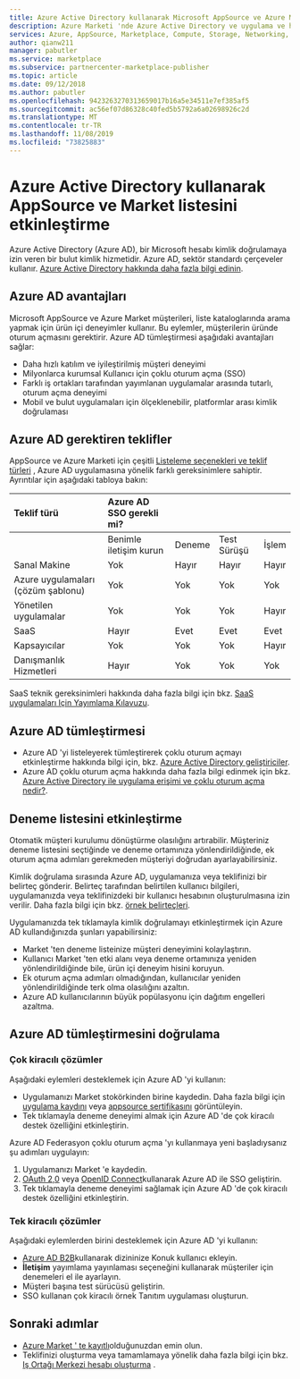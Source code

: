 ```yaml
---
title: Azure Active Directory kullanarak Microsoft AppSource ve Azure Marketi listesini etkinleştirme | Mavisi
description: Azure Marketi 'nde Azure Active Directory ve uygulama ve hizmet yayımcıları için AppSource kullanarak liste türünü etkinleştirin.
services: Azure, AppSource, Marketplace, Compute, Storage, Networking, Blockchain, Security
author: qianw211
manager: pabutler
ms.service: marketplace
ms.subservice: partnercenter-marketplace-publisher
ms.topic: article
ms.date: 09/12/2018
ms.author: pabutler
ms.openlocfilehash: 9423263270313659017b16a5e34511e7ef385af5
ms.sourcegitcommit: ac56ef07d86328c40fed5b5792a6a02698926c2d
ms.translationtype: MT
ms.contentlocale: tr-TR
ms.lasthandoff: 11/08/2019
ms.locfileid: "73825883"
---
```

# <a name="enable-an-appsource-and-marketplace-listing-by-using-azure-active-directory"></a>Azure Active Directory kullanarak AppSource ve Market listesini etkinleştirme

 Azure Active Directory (Azure AD), bir Microsoft hesabı kimlik doğrulamaya izin veren bir bulut kimlik hizmetidir. Azure AD, sektör standardı çerçeveler kullanır. [Azure Active Directory hakkında daha fazla bilgi edinin](https://azure.microsoft.com/services/active-directory).

## <a name="azure-ad-benefits"></a>Azure AD avantajları

Microsoft AppSource ve Azure Market müşterileri, liste kataloglarında arama yapmak için ürün içi deneyimler kullanır. Bu eylemler, müşterilerin üründe oturum açmasını gerektirir. Azure AD tümleştirmesi aşağıdaki avantajları sağlar:

- Daha hızlı katılım ve iyileştirilmiş müşteri deneyimi
- Milyonlarca kurumsal Kullanıcı için çoklu oturum açma (SSO)
- Farklı iş ortakları tarafından yayımlanan uygulamalar arasında tutarlı, oturum açma deneyimi
- Mobil ve bulut uygulamaları için ölçeklenebilir, platformlar arası kimlik doğrulaması

## <a name="offers-that-require-azure-ad"></a>Azure AD gerektiren teklifler

AppSource ve Azure Marketi için çeşitli [Listeleme seçenekleri ve teklif türleri](https://docs.microsoft.com/azure/marketplace/determine-your-listing-type) , Azure AD uygulamasına yönelik farklı gereksinimlere sahiptir. Ayrıntılar için aşağıdaki tabloya bakın:

| **Teklif türü**    | **Azure AD SSO gerekli mi?**  |  |   |  |
| :------------------- | :-------------------|:-------------------|:-------------------|:-------------------|
|  | Benimle iletişim kurun | Deneme | Test Sürüşü | İşlem |
| Sanal Makine | Yok | Hayır | Hayır | Hayır |
| Azure uygulamaları (çözüm şablonu)  | Yok | Yok | Yok | Yok |
| Yönetilen uygulamalar  | Yok | Yok | Yok | Hayır |
| SaaS  | Hayır | Evet | Evet | Evet |
| Kapsayıcılar  | Yok | Yok | Yok | Hayır |
| Danışmanlık Hizmetleri  | Hayır | Yok | Yok | Yok |

SaaS teknik gereksinimleri hakkında daha fazla bilgi için bkz. [SaaS uygulamaları Için Yayımlama Kılavuzu](https://docs.microsoft.com/azure/marketplace/marketplace-saas-applications-technical-publishing-guide).

## <a name="azure-ad-integration"></a>Azure AD tümleştirmesi

- Azure AD 'yi listeleyerek tümleştirerek çoklu oturum açmayı etkinleştirme hakkında bilgi için, bkz. [Azure Active Directory geliştiriciler]( https://aka.ms/aaddev).
- Azure AD çoklu oturum açma hakkında daha fazla bilgi edinmek için bkz. [Azure Active Directory ile uygulama erişimi ve çoklu oturum açma nedir?](https://docs.microsoft.com/azure/active-directory/manage-apps/what-is-single-sign-on).

## <a name="enable-a-trial-listing"></a>Deneme listesini etkinleştirme

Otomatik müşteri kurulumu dönüştürme olasılığını artırabilir. Müşteriniz deneme listesini seçtiğinde ve deneme ortamınıza yönlendirildiğinde, ek oturum açma adımları gerekmeden müşteriyi doğrudan ayarlayabilirsiniz.

Kimlik doğrulama sırasında Azure AD, uygulamanıza veya teklifinizi bir belirteç gönderir. Belirteç tarafından belirtilen kullanıcı bilgileri, uygulamanızda veya teklifinizdeki bir kullanıcı hesabının oluşturulmasına izin verilir. Daha fazla bilgi için bkz. [örnek belirteçleri](https://docs.microsoft.com/azure/active-directory/develop/active-directory-token-and-claims).

Uygulamanızda tek tıklamayla kimlik doğrulamayı etkinleştirmek için Azure AD kullandığınızda şunları yapabilirsiniz:

- Market 'ten deneme listeinize müşteri deneyimini kolaylaştırın.
- Kullanıcı Market 'ten etki alanı veya deneme ortamınıza yeniden yönlendirildiğinde bile, ürün içi deneyim hisini koruyun.
- Ek oturum açma adımları olmadığından, kullanıcılar yeniden yönlendirildiğinde terk olma olasılığını azaltın.
- Azure AD kullanıcılarının büyük popülasyonu için dağıtım engelleri azaltma.

## <a name="verify-azure-ad-integration"></a>Azure AD tümleştirmesini doğrulama

### <a name="multitenant-solutions"></a>Çok kiracılı çözümler

Aşağıdaki eylemleri desteklemek için Azure AD 'yi kullanın:

- Uygulamanızı Market stokörkinden birine kaydedin. Daha fazla bilgi için [uygulama kaydını](https://docs.microsoft.com/azure/active-directory/develop/active-directory-integrating-applications) veya [appsource sertifikasını](https://docs.microsoft.com/azure/active-directory/develop/active-directory-devhowto-appsource-certified) görüntüleyin.
- Tek tıklamayla deneme deneyimi almak için Azure AD 'de çok kiracılı destek özelliğini etkinleştirin.

Azure AD Federasyon çoklu oturum açma 'yı kullanmaya yeni başladıysanız şu adımları uygulayın:

1. Uygulamanızı Market 'e kaydedin.
1. [OAuth 2,0](https://docs.microsoft.com/azure/active-directory/develop/active-directory-protocols-oauth-code) veya [OpenID Connect](https://docs.microsoft.com/azure/active-directory/develop/active-directory-protocols-openid-connect-code)kullanarak Azure AD ile SSO geliştirin.
1. Tek tıklamayla deneme deneyimi sağlamak için Azure AD 'de çok kiracılı destek özelliğini etkinleştirin.

### <a name="single-tenant-solutions"></a>Tek kiracılı çözümler

Aşağıdaki eylemlerden birini desteklemek için Azure AD 'yi kullanın:

- [Azure AD B2B](https://docs.microsoft.com/azure/active-directory/active-directory-b2b-what-is-azure-ad-b2b)kullanarak dizininize Konuk kullanıcı ekleyin.
- **İletişim** yayımlama yayınlaması seçeneğini kullanarak müşteriler için denemeleri el ile ayarlayın.
- Müşteri başına test sürücüsü geliştirin.
- SSO kullanan çok kiracılı örnek Tanıtım uygulaması oluşturun.

## <a name="next-steps"></a>Sonraki adımlar

- [Azure Market ' te kayıtlı](https://azuremarketplace.microsoft.com/sell)olduğunuzdan emin olun.
- Teklifinizi oluşturma veya tamamlamaya yönelik daha fazla bilgi için bkz. [Iş Ortağı Merkezi hesabı oluşturma](https://docs.microsoft.com/azure/marketplace/partner-center-portal/create-account) .
